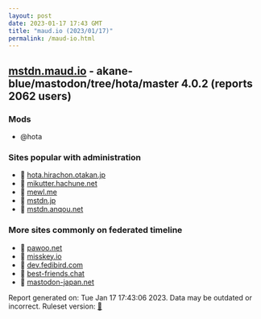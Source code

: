 ```yaml
---
layout: post
date: 2023-01-17 17:43 GMT
title: "maud.io (2023/01/17)"
permalink: /maud-io.html
---
```


## [mstdn.maud.io](https://mstdn.maud.io) - akane-blue/mastodon/tree/hota/master 4.0.2 (reports 2062 users)

### Mods
 * @hota

### Sites popular with administration

* 🐘 [hota.hirachon.otakan.jp](/hota-hirachon-otakan-jp.html)
* 🐘 [mikutter.hachune.net](/mikutter-hachune-net.html)
* 🐘 [mewl.me](/mewl-me.html)
* 🐘 [mstdn.jp](/mstdn-jp.html)
* 🐘 [mstdn.anqou.net](/mstdn-anqou-net.html)

### More sites commonly on federated timeline

* 🐘 [pawoo.net](/pawoo-net.html)
* 🐘 [misskey.io](/misskey-io.html)
* 🐘 [dev.fedibird.com](/dev-fedibird-com.html)
* 🐘 [best-friends.chat](/best-friends-chat.html)
* 🐘 [mastodon-japan.net](/mastodon-japan-net.html)

Report generated on: Tue Jan 17 17:43:06 2023. Data may be outdated or incorrect.
Ruleset version: [🧁](/version-cupcake)
